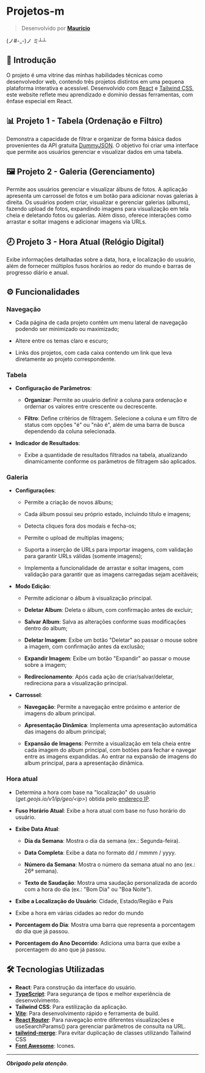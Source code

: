 # Projetos-m

> Desenvolvido por [**Maurício**](https://github.com/mauriciompf)

(ノ#-_-)ノ ミ┴┴

## 🌠 Introdução

O projeto é uma vitrine das minhas habilidades técnicas como desenvolvedor web, contendo três projetos distintos em uma pequena plataforma interativa e acessível. Desenvolvido com [React](https://react.dev) e [Tailwind CSS](https://tailwindcss.com), este website reflete meu aprendizado e domínio dessas ferramentas, com ênfase especial em React.

## 📊 Projeto 1 -  Tabela (Ordenação e Filtro)

Demonstra a capacidade de filtrar e organizar de forma básica dados provenientes da API gratuita [DummyJSON](https://dummyjson.com/docs/users). O objetivo foi criar uma interface que permite aos usuários gerenciar e visualizar dados em uma tabela.

## 🖼️ Projeto 2 - Galeria (Gerenciamento)

Permite aos usuários gerenciar e visualizar álbuns de fotos. A aplicação apresenta um carrossel de fotos e um botão para adicionar novas galerias à direita. Os usuários podem criar, visualizar e gerenciar galerias (albums), fazendo upload de fotos, expandindo imagens para visualização em tela cheia e deletando fotos ou galerias. Além disso, oferece interações como arrastar e soltar imagens e adicionar imagens via URLs.

## 🕗 Projeto 3 - Hora Atual (Relógio Digital)

Exibe informações detalhadas sobre a data, hora, e localização do usuário, além de fornecer múltiplos fusos horários ao redor do mundo e barras de progresso diário e anual.

## ⚙️ Funcionalidades

### **Navegação**

- Cada página de cada projeto contêm um menu lateral de navegação podendo ser minimizado ou maximizado;

- Altere entre os temas claro e escuro;

- Links dos projetos, com cada caixa contendo um link que leva diretamente ao projeto correspondente.

### **Tabela**

- **Configuração de Parâmetros**:
  - **Organizar**: Permite ao usuário definir a coluna para ordenação e ordernar os valores entre crescente ou decrescente.
  
  - **Filtro**: Define critérios de filtragem. Selecione a coluna e um filtro de status com opções "é" ou "não é", além de uma barra de busca dependendo da coluna selecionada.
  
- **Indicador de Resultados**:
  - Exibe a quantidade de resultados filtrados na tabela, atualizando dinamicamente conforme os parâmetros de filtragem são aplicados.

### **Galeria**

- **Configurações**:

  - Permite a criação de novos álbuns;

  - Cada álbum possui seu próprio estado, incluindo título e imagens;

  - Detecta cliques fora dos modais e fecha-os;

  - Permite o upload de multiplas imagens;

  - Suporta a inserção de URLs para importar imagens, com validação para garantir URLs válidas (somente imagens);

  - Implementa a funcionalidade de arrastar e soltar imagens, com validação para garantir que as imagens carregadas sejam aceitáveis;

- **Modo Edição**:

  - Permite adicionar o álbum à visualização principal.

  - **Deletar Album**: Deleta o álbum, com confirmação antes de excluir;

  - **Salvar Album**: Salva as alterações conforme suas modificações dentro do album;

  - **Deletar Imagem**: Exibe um botão "Deletar" ao passar o mouse sobre a imagem, com confirmação antes da exclusão;

  - **Expandir Imagem**: Exibe um botão "Expandir" ao passar o mouse sobre a imagem;

  - **Redirecionamento**: Após cada ação de criar/salvar/deletar, redireciona para a visualização principal.

- **Carrossel**:

  - **Navegação**: Permite a navegação entre próximo e anterior de imagens do album principal.

  - **Apresentação Dinâmica**: Implementa uma apresentação automática das imagens do album principal;

  - **Expansão de Imagens**: Permite a visualização em tela cheia entre cada imagem do album principal, com botões para fechar e navegar entre as imagens expandidas. Ao entrar na expansão de imagens do album principal, para a apresentação dinâmica.

### **Hora atual**

- Determina a hora com base na "localização" do usuário (_get.geojs.io/v1/ip/geo/\<ip>_) obtida pelo [endereço IP](https://api.ipify.org/?format=json).

- **Fuso Horário Atual**: Exibe a hora atual com base no fuso horário do usuário.

- **Exibe Data Atual**:

  - **Dia da Semana**: Mostra o dia da semana (ex.: Segunda-feira).

  - **Data Completa**: Exibe a data no formato dd / mmmm / yyyy.

  - **Número da Semana**: Mostra o número da semana atual no ano (ex.: 26ª semana).

  - **Texto de Saudação**: Mostra uma saudação personalizada de acordo com a hora do dia (ex.: "Bom Dia" ou "Boa Noite").

- **Exibe a Localização do Usuário**: Cidade, Estado/Região e País

- Exibe a hora em várias cidades ao redor do mundo

- **Porcentagem do Dia**: Mostra uma barra que representa a porcentagem do dia que já passou.

- **Porcentagem do Ano Decorrido**: Adiciona uma barra que exibe a porcentagem do ano que já passou.

## 🛠️ Tecnologias Utilizadas

- **React**: Para construção da interface do usuário.
- **[TypeScript](https://www.typescriptlang.org)**: Para segurança de tipos e melhor experiência de desenvolvimento.
- **Tailwind CSS**: Para estilização da aplicação.
- **[Vite](https://vitejs.dev)**: Para desenvolvimento rápido e ferramenta de build.
- **[React Router](https://reactrouter.com/en/main)**: Para navegação entre diferentes visualizações e  useSearchParams() para gerenciar parâmetros de consulta na URL.
- **[tailwind-merge](https://www.npmjs.com/package/tailwind-merge)**: Para evitar duplicação de classes utilizando Tailwind CSS
- **[Font Awesome](https://fontawesome.com/)**: Icones.

---

**_Obrigado pela atenção_**.

